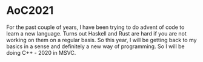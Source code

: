 # AoC2021
For the past couple of years, I have been trying to do advent of code to learn a new language. Turns out Haskell and Rust are hard if you are not working on them on a regular basis. So this year, I will be getting back to my basics in a sense and definitely a new way of programming. So I will be doing C++ - 2020 in MSVC.
